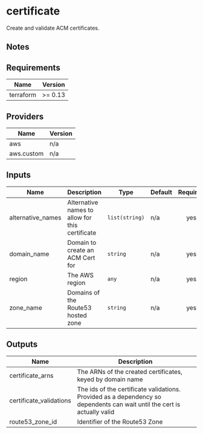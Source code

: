 # certificate

Create and validate ACM certificates.

## Notes

<!-- BEGINNING OF PRE-COMMIT-TERRAFORM DOCS HOOK -->
## Requirements

| Name | Version |
|------|---------|
| terraform | >= 0.13 |

## Providers

| Name | Version |
|------|---------|
| aws | n/a |
| aws.custom | n/a |

## Inputs

| Name | Description | Type | Default | Required |
|------|-------------|------|---------|:--------:|
| alternative\_names | Alternative names to allow for this certificate | `list(string)` | n/a | yes |
| domain\_name | Domain to create an ACM Cert for | `string` | n/a | yes |
| region | The AWS region | `any` | n/a | yes |
| zone\_name | Domains of the Route53 hosted zone | `string` | n/a | yes |

## Outputs

| Name | Description |
|------|-------------|
| certificate\_arns | The ARNs of the created certificates, keyed by domain name |
| certificate\_validations | The ids of the certificate validations. Provided as a dependency so dependents can wait until the cert is actually valid |
| route53\_zone\_id | Identifier of the Route53 Zone |

<!-- END OF PRE-COMMIT-TERRAFORM DOCS HOOK -->
